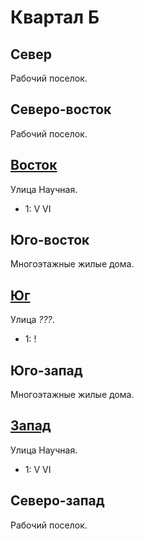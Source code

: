 # Квартал Б

## Север

Рабочий поселок.

## Северо-восток

Рабочий поселок.

## [Восток](./560090.md)

Улица Научная.

* 1:    V   VI

## Юго-восток

Многоэтажные жилые дома.

## [Юг](./550100.md)

Улица *???*.

* 1:    !

## Юго-запад

Многоэтажные жилые дома.

## [Запад](./540090.md)

Улица Научная.

* 1:    V   VI

## Северо-запад

Рабочий поселок.
